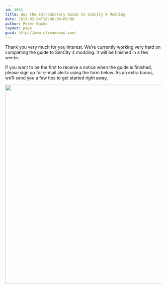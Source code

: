 ```yaml
---
id: 3041
title: Buy the Introductory Guide to SimCity 4 Modding
date: 2011-02-04T18:46:34+00:00
author: Peter Backx
layout: page
guid: http://www.streamhead.com/
---
```

Thank you very much for you interest. We&#8217;re currently working very hard on completing the guide to SimCity 4 modding. It will be finished in a few weeks.

If you want to be the first to receive a notice when the guide is finished, please sign up for e-mail alerts using the form below. As an extra bonus, we&#8217;ll send you a few tips to get started right away.

<!-- Begin MailChimp Signup Form -->


  
<!--[if IE]>





<![endif]-->


  
<!--[if IE 7]>





<![endif]-->

<div id="mc_embed_signup">
</div>


  



  
<!--End mc_embed_signup-->

<img src="http://www.streamhead.com/wp-content/uploads/2011/02/aptsmix.jpg" alt="" title="aptsmix" width="1024" height="640" class="alignnone size-full wp-image-3044" srcset="http://www.streamhead.com/wp-content/uploads/2011/02/aptsmix.jpg 1024w, http://www.streamhead.com/wp-content/uploads/2011/02/aptsmix-300x187.jpg 300w" sizes="(max-width: 1024px) 100vw, 1024px" />

<!-- AddThis Advanced Settings generic via filter on the_content -->

<!-- AddThis Share Buttons generic via filter on the_content -->